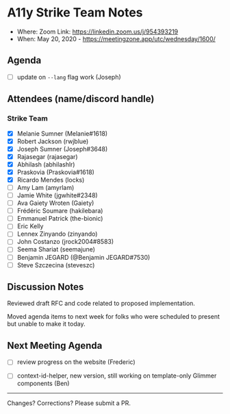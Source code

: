 # A11y Strike Team Notes

- Where: Zoom Link: https://linkedin.zoom.us/j/954393219
- When: May 20, 2020 - https://meetingzone.app/utc/wednesday/1600/

## Agenda
- [ ] update on `--lang` flag work (Joseph)

## Attendees (name/discord handle)

### Strike Team

- [x] Melanie Sumner (Melanie#1618)
- [x] Robert Jackson (rwjblue)
- [x] Joseph Sumner	(Joseph#3648)
- [x] Rajasegar	(rajasegar)
- [x] Abhilash (abhilashlr)
- [x] Praskovia	(Praskovia#1618)
- [x] Ricardo Mendes (locks)
- [ ] Amy Lam (amyrlam) 
- [ ] Jamie White	(jgwhite#2348)
- [ ] Ava Gaiety Wroten (Gaiety) 
- [ ] Frédéric Soumare	(hakilebara)
- [ ] Emmanuel Patrick	(the-bionic)
- [ ] Eric Kelly
- [ ] Lennex Zinyando	(zinyando)
- [ ] John Costanzo	(jrock2004#8583)
- [ ] Seema Shariat	(seemajune)
- [ ] Benjamin JEGARD	(@Benjamin JEGARD#7530) 
- [ ] Steve Szczecina	(steveszc)

## Discussion Notes
Reviewed draft RFC and code related to proposed implementation.

Moved agenda items to next week for folks who were scheduled to present but unable to make it today.

## Next Meeting Agenda
- [ ] review progress on the website (Frederic)
- [ ] context-id-helper, new version, still working on template-only Glimmer components (Ben)


------------------------------------------------
Changes? Corrections? Please submit a PR. 
